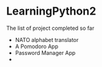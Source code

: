 # LearningPython2

The list of project completed so far
- NATO alphabet translator
- A Pomodoro App
- Password Manager App
- 
